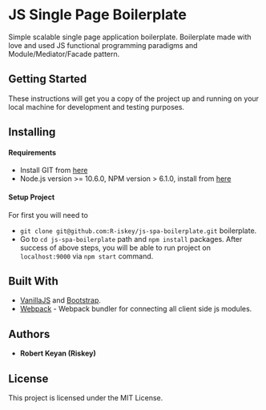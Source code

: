 # JS Single Page Boilerplate

Simple scalable single page application boilerplate.
Boilerplate made with love and used JS functional programming paradigms and Module/Mediator/Facade pattern.

## Getting Started

These instructions will get you a copy of the project up and running on your local machine for development and testing purposes.

## Installing

#### Requirements
* Install GIT from [here](https://git-scm.com/downloads)
* Node.js version >= 10.6.0, NPM version > 6.1.0, install from [here](https://nodejs.org/en/)

#### Setup Project
For first you will need to
* ```git clone git@github.com:R-iskey/js-spa-boilerplate.git``` boilerplate.
* Go to ```cd js-spa-boilerplate``` path and `npm install` packages.
After success of above steps, you will be able to run project on `localhost:9000` via ```npm start``` command.

## Built With
* [VanillaJS](http://vanilla-js.com/) and [Bootstrap](https://getbootstrap.com/).
* [Webpack](https://webpack.js.org/) - Webpack bundler for connecting all client side js modules.

## Authors
* **Robert Keyan (Riskey)**

## License
This project is licensed under the MIT License.
